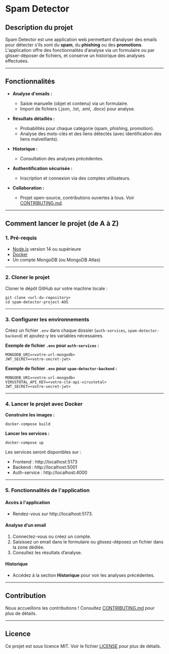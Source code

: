 # Spam Detector

## Description du projet

Spam Detector est une application web permettant d’analyser des emails pour détecter s’ils sont du **spam**, du **phishing** ou des **promotions**. L'application offre des fonctionnalités d’analyse via un formulaire ou par glisser-déposer de fichiers, et conserve un historique des analyses effectuées.

---

## Fonctionnalités

- **Analyse d'emails :**
  - Saisie manuelle (objet et contenu) via un formulaire.
  - Import de fichiers (.json, .txt, .eml, .docx) pour analyse.

- **Résultats détaillés :**
  - Probabilités pour chaque catégorie (spam, phishing, promotion).
  - Analyse des mots-clés et des liens détectés (avec identification des liens malveillants).

- **Historique :**
  - Consultation des analyses précédentes.

- **Authentification sécurisée :**
  - Inscription et connexion via des comptes utilisateurs.

- **Collaboration :**
  - Projet open-source, contributions ouvertes à tous. Voir [CONTRIBUTING.md](CONTRIBUTING.md).

---

## Comment lancer le projet (de A à Z)

### 1. **Pré-requis**

- [Node.js](https://nodejs.org/) version 14 ou supérieure
- [Docker](https://www.docker.com/)
- Un compte MongoDB (ou MongoDB Atlas)

---

### 2. **Cloner le projet**

Cloner le dépôt GitHub sur votre machine locale :

```
git clone <url-du-repository>
cd spam-detector-project-AOS
```

---

### 3. **Configurer les environnements**

Créez un fichier `.env` dans chaque dossier (`auth-services`, `spam-detector-backend`) et ajoutez-y les variables nécessaires.

**Exemple de fichier `.env` pour `auth-services` :**

```
MONGODB_URI=<votre-url-mongodb>
JWT_SECRET=<votre-secret-jwt>
```

**Exemple de fichier `.env` pour `spam-detector-backend` :**

```
MONGODB_URI=<votre-url-mongodb>
VIRUSTOTAL_API_KEY=<votre-clé-api-virustotal>
JWT_SECRET=<votre-secret-jwt>
```

---

### 4. **Lancer le projet avec Docker**

**Construire les images :**

```
docker-compose build
```

**Lancer les services :**

```
docker-compose up
```

Les services seront disponibles sur :

- Frontend : http://localhost:5173
- Backend : http://localhost:5001
- Auth-service : http://localhost:4000

---

### 5. **Fonctionnalités de l'application**

#### Accès à l'application

- Rendez-vous sur http://localhost:5173.

#### Analyse d’un email

1. Connectez-vous ou créez un compte.
2. Saisissez un email dans le formulaire ou glissez-déposez un fichier dans la zone dédiée.
3. Consultez les résultats d’analyse.

#### Historique

- Accédez à la section **Historique** pour voir les analyses précédentes.

---

## Contribution

Nous accueillons les contributions ! Consultez [CONTRIBUTING.md](CONTRIBUTING.md) pour plus de détails.

---

## Licence

Ce projet est sous licence MIT. Voir le fichier [LICENSE](LICENSE) pour plus de détails.

